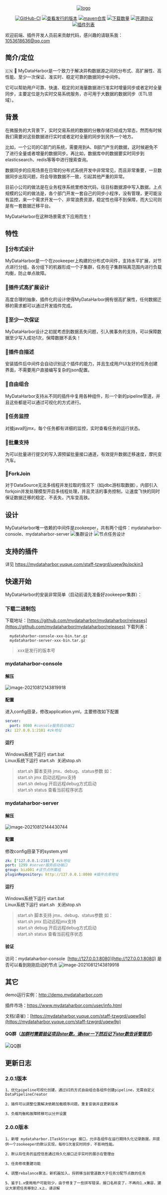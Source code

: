 <p align="center">
	<br/>
  <a href="http://www.mydataharbor.com" target="_blank">
    <img  src="mydataharbor.png" alt="logo">
  </a>
</p>



<p align="center" class="print-break">
    <a href="https://mydataharbor.com" style="display:inline-block"><words type='updated' /></a>
    <a href="https://github.com/mydataharbor/mydataharbor/actions/workflows/maven.yml" target="_blank" style="display:inline-block" class="not-print">
       <img src="https://img.shields.io/github/actions/workflow/status/mydataharbor/mydataharbor/maven.yml?branch=main" alt="GitHub-CI">
    </a>
     <a href="https://github.com/mydataharbor/mydataharbor/releases" target="_blank" style="display:inline-block" class="not-print">
       <img src="https://img.shields.io/github/v/release/mydataharbor/mydataharbor" alt="查看发行的版本">
    </a>
    <a href="https://search.maven.org/search?q=com.mydataharbor" target="_blank" style="display:inline-block" class="not-print">
       <img src="https://img.shields.io/maven-central/v/com.mydataharbor/mydataharbor" alt="maven仓库">
    </a>
    <a href="https://github.com/mydataharbor/mydataharbor/releases" target="_blank" style="display:inline-block" class="not-print">
       <img src="https://img.shields.io/github/downloads/mydataharbor/mydataharbor/total" alt="下载数量">
    </a>
    <a href="https://github.com/mydataharbor/mydataharbor/blob/main/LICENSE" target="_blank" style="display:inline-block" class="not-print">
       <img src="https://img.shields.io/github/license/mydataharbor/mydataharbor" alt="开源协议">
    </a>
    <a href="https://mydataharbor.yuque.com/books/share/d5b1360e-d316-4be0-85de-b0958ac64267/pckin3" target="_blank" style="display:inline-block">
      <img src="https://img.shields.io/badge/plugins-清单-blue" alt="插件列表">
    </a>
</p>

欢迎前端、插件开发人员前来贡献代码，感兴趣的请联系我：1053618636@qq.com

## 简介/定位

:cn: 🚢 MyDataHarbor是一个致力于解决异构数据源之间的分布式、高扩展性、高性能、至少一次保证、准实时、稳定可靠的数据同步中间件。

它可以帮助用户可靠、快速、稳定的对海量数据进行准实时增量同步或者定时全量同步，主要定位是为实时交易系统服务，亦可用于大数据的数据同步（ETL领域）。

## 背景

在微服务的大背景下，实时交易系统的数据的分散存储已经成为常态，然而有时候我们需要对这些数据进行实时或者定时全量的同步到另外一个地方。

比如，一个公司的C部门的系统，需要用到A、B部门产生的数据，这时候避免不了进行全量或者增量的数据同步。再比如，数据库中的数据要实时同步到elasticsearch、redis等等中进行搜索查询。

数据同步的应用场景在日常的分布式系统开发中非常常见，而且非常重要，一旦数据同步出现问题，将会导致数据不一致，引起其他严重的异常。

目前小公司的做法是在业务程序系统里修改代码，往目标数据源中写入数据，上点规模的公司的做法是，各个部门开发一套自己的同步小程序，没有管理，更可能没有监控，来一个需求开发一个、非常浪费资源，稳定性也得不到保障，而大公司则是有一套数据迁移平台。

MyDataHarbor在这种场景需求下应用而生！

## 特性

 ### 🚩分布式设计

   MyDataHarbor是一个在zookeeper上构建的分布式中间件，支持水平扩展，对节点进行分组，各分组下的机器形成一个子集群，任务在子集群隔离范围内进行负载均衡，防止单点故障。

 ### 🚩插件式高扩展设计

   高度合理的抽象、插件化的设计使得MyDataHarbor拥有很高扩展性，任何数据迁移的需求都可以通过开发插件完成。

 ### 🚩至少一次保证

   MyDataHarbor设计之初就考虑到数据丢失问题，引入微事务的支持，可以保障数据至少写入成功1次，保障数据不丢失！

 ### 🚩插件自描述

   安装插件后中间件会自动识别这个插件的能力，并且生成用户UI友好的任务创建界面，不需要用户直接编写复杂的json配置。

 ### 🚩自由组合

   MyDataHarbor支持从不同的插件中复用各种组件，形一个新的pipeline管道，并且这些都是可以通过可视化的方式进行。

 ### 🚩任务监控

   对接java的jmx，每个任务都有详细的监控，实时查看任务的运行状态。

 ### 🚩批量支持

   为可以批量进行提交的写入源预留批量接口通道，有效提升数据迁移速度，摩托变汽车。

 ### 🚩ForkJoin

   对于DataSource无法多线程并发拉取的情况下（如jdbc游标取数据），内部引入forkjoin并发处理模型开启多线程处理，并且灵活的事务控制，让速度飞快的同时保证数据迁移的稳定、不丢失，汽车变高铁。

## 设计

MyDataHarbor唯一依赖的中间件是zookeeper，共有两个组件：mydataharbor-console、mydataharbor-server
   ![集群设计](./doc/image/cluster-design.png)
   ![节点任务设计](./doc/image/node-design.png)

## 支持的插件

详见  https://mydataharbor.yuque.com/staff-tzwgrd/uqew9p/pckin3

## 快速开始

MyDataHarbor的安装非常简单（启动前请先准备好zookeeper集群）：

### 下载二进制包

下载地址：[https://github.com/mydataharbor/mydataharbor/releases](https://github.com/mydataharbor/mydataharbor/releases)
下载列表：

      mydataharbor-console-xxx-bin.tar.gz
      mydataharbor-server-xxx-bin.tar.gz

> xxx是发行的版本号

### mydataharbor-console 

#### 解压

 ![image-20210812143819918](./doc/image/image-20210812143819918.png)

#### 配置

进入config目录，修改application.yml，主要修改如下配置 

```yaml
server:
  port: 8080 #console服务启动端口
zk: 127.0.0.1:2181 #zk地址
```

#### 运行

Windows系统下运行 start.bat<br>
Linux系统下运行 start.sh  关闭stop.sh 

> start.sh 脚本支持 jmx、debug、status参数 如：<br>
>  start.sh jmx   启动远程jmx支持 <br>
> start.sh debug 开启远程debug方式启动 <br>
> start.sh status 查看当前程序状态 

### mydataharbor-server 

#### 解压

![image-20210812144430744](./doc/image/image-20210812144430744.png)

#### 配置

修改config目录下的system.yml 
```yaml
zk: ["127.0.0.1:2181"] #zk地址
port: 1299 #server服务启动端口
group: biz001 #该节点所属组
pluginRepository: http://127.0.0.1:8080 #插件仓库地址
```
#### 运行
Windows系统下运行 start.bat<br>
Linux系统下运行 start.sh  关闭stop.sh 

> start.sh 脚本支持 jmx、debug、status参数 如：<br>
>  start.sh jmx   启动远程jmx支持 <br>
> start.sh debug 开启远程debug方式启动 <br>
> start.sh status 查看当前程序状态 

#### 验证
访问：mydataharbor-console  [http://127.0.0.1:8080](http://127.0.0.1:8080)
是否可以看到刚刚启动的节点 
 ![image-20210812143819918](./doc/image/demo.png)

## 其它
demo运行实例：http://demo.mydataharbor.com

插件市场：https://www.mydataharbor.com/user/info.html

文档(语雀)：[https://mydataharbor.yuque.com/staff-tzwgrd/uqew9p](https://mydataharbor.yuque.com/staff-tzwgrd/uqew9p)

#### QQ群（**<u>*加群时需要验证项目star数，请star一下然后记下star数告诉管理员*</u>**）

![QQ群](./doc/image/qq-discuz.png)



## 更新日志

### 2.0.1版本

    1、优化pipeline可视化创建，通过UI的方式自由组合各组件创建pipeline，无需自定义DataPipelineCreator

    2、插件可以调整位置解决依赖加载顺序问题，重复安装并且更新版本
    
    3、负载均衡和故障转移可以分开设置
	
### 2.0.0版本

    1、新增 mydataharbor.ITaskStorage 接口，允许各组件在运行期持久化记录数据，并提供一个zookeeper的默认实现，每秒1次准实时同步，不影响性能。
    
    2、默认将任务的监控信息通过持久化接口近乎实时的展示在管理台
    
    3、任务修改重建功能
    
    4、调整rebalance算法，新机器加入，将转移当前管道数大于任务分配节点数的任务
    
    5、鉴于1.x使用用户可能较少，由于修复了一些拼写错误，接口名称变了，不再向1.x兼容，建议大家把任务移到2.x上，请谅解


